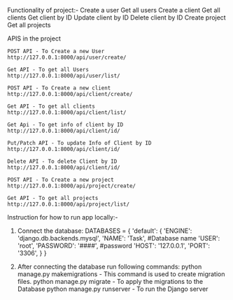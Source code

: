 Functionality of project:-
    Create a user
    Get all users
    Create a client
    Get all clients
    Get client by ID
    Update client by ID
    Delete client by ID
    Create project
    Get all projects

APIS in the project

    POST API - To Create a new User
    http://127.0.0.1:8000/api/user/create/

    Get API - To get all Users
    http://127.0.0.1:8000/api/user/list/

    POST API - To Create a new client
    http://127.0.0.1:8000/api/client/create/

    Get API - To get all clients
    http://127.0.0.1:8000/api/client/list/

    Get Api - To get info of client by ID
    http://127.0.0.1:8000/api/client/id/

    Put/Patch API - To update Info of Client by ID
    http://127.0.0.1:8000/api/client/id/

    Delete API - To delete Client by ID
    http://127.0.0.1:8000/api/client/id/

    POST API - To Create a new project
    http://127.0.0.1:8000/api/project/create/

    Get API - To get all projects
    http://127.0.0.1:8000/api/project/list/


Instruction for how to run app locally:- 
1. Connect the database: 
            DATABASES = {
                'default': {
                    'ENGINE': 'django.db.backends.mysql',
                    'NAME': 'Task',      #Database name
                    'USER': 'root',
                    'PASSWORD': '####',   #password
                    'HOST': '127.0.0.1', 
                    'PORT': '3306', 
                }
            }


2. After connecting the database run following commands:
        python manage.py makemigrations  - This command is used to create migration files.
        python manage.py migrate  -  To apply the migrations to the Database
        python manage.py runserver  - To run the Django server



